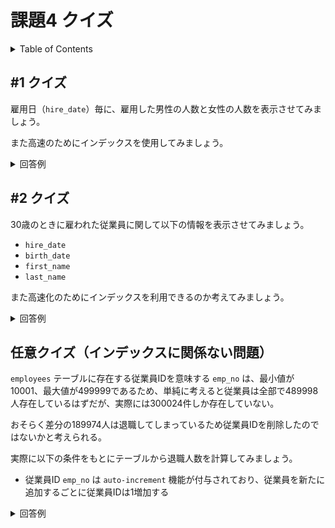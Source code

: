 # 課題4 クイズ

<!-- START doctoc generated TOC please keep comment here to allow auto update -->
<!-- DON'T EDIT THIS SECTION, INSTEAD RE-RUN doctoc TO UPDATE -->
<details>
<summary>Table of Contents</summary>

- [&#035;1 クイズ](#1-%E3%82%AF%E3%82%A4%E3%82%BA)

</details>
<!-- END doctoc generated TOC please keep comment here to allow auto update -->

## #1 クイズ

雇用日（`hire_date`）毎に、雇用した男性の人数と女性の人数を表示させてみましょう。

また高速のためにインデックスを使用してみましょう。

<details>
<summary>回答例</summary>

```sql
SELECT hire_date
      ,SUM(CASE WHEN gender = 'M' THEN 1 ELSE 0 END) AS COUNT_MAN
      ,SUM(CASE WHEN gender = 'F' THEN 1 ELSE 0 END) AS COUNT_FEMALE
FROM employees
GROUP BY hire_date;
```

</details>


## #2 クイズ

30歳のときに雇われた従業員に関して以下の情報を表示させてみましょう。

- `hire_date`
- `birth_date`
- `first_name`
- `last_name`

また高速化のためにインデックスを利用できるのか考えてみましょう。

<details>
<summary>回答例</summary>

```sql
SELECT hire_date, birth_date, first_name, last_name
FROM employees
WHERE FLOOR(DATEDIFF(hire_date, birth_date)/365) = 30;
```

</details>



## 任意クイズ（インデックスに関係ない問題）

`employees` テーブルに存在する従業員IDを意味する `emp_no` は、最小値が10001、最大値が499999であるため、単純に考えると従業員は全部で489998人存在しているはずだが、実際には300024件しか存在していない。

おそらく差分の189974人は退職してしまっているため従業員IDを削除したのではないかと考えられる。

実際に以下の条件をもとにテーブルから退職人数を計算してみましょう。

- 従業員ID `emp_no` は `auto-increment` 機能が付与されており、従業員を新たに追加するごとに従業員IDは1増加する

<details>
<summary>回答例</summary>

MySQL8.0以降だと問題ないけど、演習で使用している5.7のバージョンだと機能しないので、ほかの回答を探す必要がありそう。

```sql
SELECT SUM(next_emp_no - base_emp_np)
FROM (
    SELECT emp_no AS base_emp_no
          ,emp_no OVER (
              ORDER BY emp_no
              ROWS BETWEEN 1 FOLLOWING AND 1 FOLLOWING
          ) AS next_emp_no
    FROM employees
);
```

</details>

